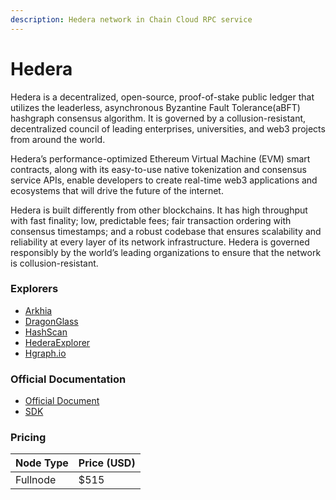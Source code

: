 ```yaml
---
description: Hedera network in Chain Cloud RPC service
---
```


# Hedera

Hedera is a decentralized, open-source, proof-of-stake public ledger that utilizes the leaderless, asynchronous Byzantine Fault Tolerance(aBFT) hashgraph consensus algorithm. It is governed by a collusion-resistant, decentralized council of leading enterprises, universities, and web3 projects from around the world.

Hedera’s performance-optimized Ethereum Virtual Machine (EVM) smart contracts, along with its easy-to-use native tokenization and consensus service APIs, enable developers to create real-time web3 applications and ecosystems that will drive the future of the internet.

Hedera is built differently from other blockchains. It has high throughput with fast finality; low, predictable fees; fair transaction ordering with consensus timestamps; and a robust codebase that ensures scalability and reliability at every layer of its network infrastructure. Hedera is governed responsibly by the world’s leading organizations to ensure that the network is collusion-resistant.

### Explorers

* [Arkhia](https://explorer.arkhia.io)
* [DragonGlass](https://app.dragonglass.me/hedera/home)
* [HashScan](https://hashscan.io)
* [HederaExplorer](https://hederaexplorer.io)
* [Hgraph.io](https://hgraph.io)

### Official Documentation

* [Official Document](https://docs.hedera.com)
* [SDK](https://docs.hedera.com/sdks-and-apis/sdk)

### Pricing

| Node Type             | Price (USD)          |
| --------------------- | ---------------------|
| Fullnode              | $515                 |
